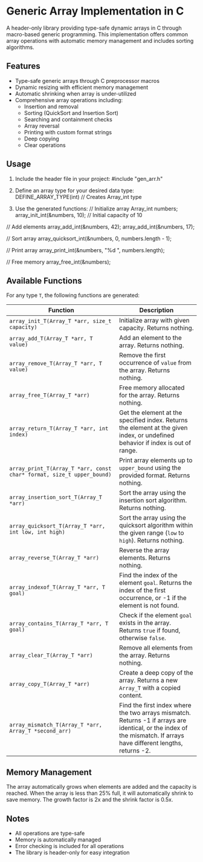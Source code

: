# Generic Array Implementation in C

A header-only library providing type-safe dynamic arrays in C through macro-based generic programming. This implementation offers common array operations with automatic memory management and includes sorting algorithms.

## Features

- Type-safe generic arrays through C preprocessor macros
- Dynamic resizing with efficient memory management
- Automatic shrinking when array is under-utilized
- Comprehensive array operations including:
  - Insertion and removal
  - Sorting (QuickSort and Insertion Sort)
  - Searching and containment checks
  - Array reversal
  - Printing with custom format strings
  - Deep copying
  - Clear operations

## Usage

1. Include the header file in your project:
#include "gen_arr.h"

2. Define an array type for your desired data type:
DEFINE_ARRAY_TYPE(int)  // Creates Array_int type

3. Use the generated functions:
// Initialize array
Array_int numbers;
array_init_int(&numbers, 10);  // Initial capacity of 10

// Add elements
array_add_int(&numbers, 42);
array_add_int(&numbers, 17);

// Sort array
array_quicksort_int(&numbers, 0, numbers.length - 1);

// Print array
array_print_int(&numbers, "%d ", numbers.length);

// Free memory
array_free_int(&numbers);

## Available Functions

For any type `T`, the following functions are generated:

| Function | Description |
|----------|-------------|
| `array_init_T(Array_T *arr, size_t capacity)` | Initialize array with given capacity. Returns nothing. |
| `array_add_T(Array_T *arr, T value)` | Add an element to the array. Returns nothing. |
| `array_remove_T(Array_T *arr, T value)` | Remove the first occurrence of `value` from the array. Returns nothing. |
| `array_free_T(Array_T *arr)` | Free memory allocated for the array. Returns nothing. |
| `array_return_T(Array_T *arr, int index)` | Get the element at the specified index. Returns the element at the given index, or undefined behavior if index is out of range. |
| `array_print_T(Array_T *arr, const char* format, size_t upper_bound)` | Print array elements up to `upper_bound` using the provided format. Returns nothing. |
| `array_insertion_sort_T(Array_T *arr)` | Sort the array using the insertion sort algorithm. Returns nothing. |
| `array_quicksort_T(Array_T *arr, int low, int high)` | Sort the array using the quicksort algorithm within the given range (`low` to `high`). Returns nothing. |
| `array_reverse_T(Array_T *arr)` | Reverse the array elements. Returns nothing. |
| `array_indexof_T(Array_T *arr, T goal)` | Find the index of the element `goal`. Returns the index of the first occurrence, or -1 if the element is not found. |
| `array_contains_T(Array_T *arr, T goal)` | Check if the element `goal` exists in the array. Returns `true` if found, otherwise `false`. |
| `array_clear_T(Array_T *arr)` | Remove all elements from the array. Returns nothing. |
| `array_copy_T(Array_T *arr)` | Create a deep copy of the array. Returns a new `Array_T` with a copied content. |
| `array_mismatch_T(Array_T *arr, Array_T *second_arr)` | Find the first index where the two arrays mismatch. Returns -1 if arrays are identical, or the index of the mismatch. If arrays have different lengths, returns -2. |

## Memory Management

The array automatically grows when elements are added and the capacity is reached. When the array is less than 25% full, it will automatically shrink to save memory. The growth factor is 2x and the shrink factor is 0.5x.

## Notes

- All operations are type-safe
- Memory is automatically managed
- Error checking is included for all operations
- The library is header-only for easy integration
